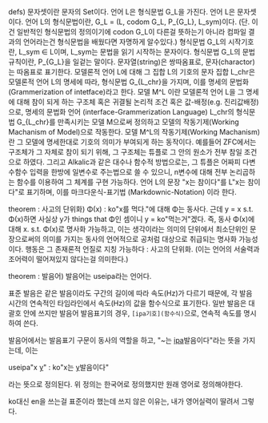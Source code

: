 defs)
문자셋이란 문자의 Set이다.
언어 L은 형식문법 G_L을 가진다.
언어 L은 문자셋이다.
언어 L의 형식문법이란, G_L = (L, codom G_L, P_{G_L}, L_sym)이다. (단. 이건 일반적인 형식문법의 정의이기에 codon G_L이 다른걸 뜻하는기 아니라 컴파일 결과의 언어라는건 형식문법을 배웠다면 자명하게 알수있다.)
형식문법 G_L의 시작기호란, L_sym ∈ L이며, L_sym는 문법을 읽기 시작하는 문자이다.
형식문법 G_L의 문법규칙이란, P_{G_L}을 일겉는 말이다.
문자열(string)은 쌍따옴표로, 문자(charactor)는 따옴표로 표기한다.
모델론적 언어 L에 대해 그 집합 L의 기호의 문자 집합 L_chr은 모델론적 언어 L의 명세에 따라, 형식문법 G_{L_chr}을 가지며, 이를 명세의 문법화 (Grammerization of intetface)라고 한다.
모델 M^L 이란 모델론적 언어 L을 그 명세에 대해 참이 되게 하는 구조체 혹은 귀결될 논리적 조건 혹은 값-배정(e.g. 진리값배정)으로, 명세의 문법화 언어 (interface-Grammerization Language) L_chr의 형식문법 G_{L_chr}를 만족시키는 모델 M으로써 정의하고 모델의 작동기제(Working Machanism of Model)으로 작동한다.
모델 M^L의 작동기제(Working Machanism)란 그 모델에 명세한대로 기호의 의미가 부여되게 하는 동작이다. 예를들어 ZFC에서는 구조체가 그 자체로 참이 되기 위해, 그 구조체는 튜플로 그 안의 원소가 전부 참일 조건으로 하였다. 그리고 Alkalic과 같은 대수나 함수적 방법으로는, 그 튜플은 어짜피 다변수함수 입력을 한방에 일변수로 주는법으로 쓸 수 있으니, n변수에 대해 전부 논리곱하는 함수를 이용하여 그 체계를 구현 가능하다.
언어 L의 문장 "x는 참이다"를 L"x는 참이다"로 표기하며, 이를 마크다운식-표기법 (Markdownic-Notation) 이라 한다.

theorem : 사고의 단위화)
Φ(x) : ko"x를 먹다."에 대해 Φ는 동사다. 근데 y = x s.t. Φ(x)하면 사실상 y가 things that Φ인 셈이니 y = ko"먹는거"겠다.
즉, 동사 Φ(x)에 대해 x. s.t. Φ(x)로 명사화 가능하고, 이는 생각이라는 의미의 단위에서 최소단위인 문장으로써의 의미를 가지는 동사의 언어적으로 공처럼 대상으로 취급되는 명사화 가능성이다.
행동은 그 존재론적 언질로 지칭 가능하다 : 사고의 단위화. (이는 언어의 서술력과 조어력이 떨어져있지 않다는걸 의미한다.)

theorem : 발음어)
발음어는 useipa라는 언어다.

표준 발음은 같은 발음이라도 구간의 길이에 따라 속도(Hz)가 다르기 때문에, 각 발음 시간의 연속적인 타임라인에서 속도(Hz)의 값을 함수식으로 표기한다.
일반 발음은 대괄호 안에 쓰지만 발음어 발음표기의 경우, `[ipa기호](함수식)`으로, 연속적 속도를 명시하여 쓴다.

발음어에서는 발음표기 구문이 동사의 역할을 하고, "~는 [ipa](함수식)발음이다"라는 뜻을 가지는데, 이는

useipa"x [y](z)" : ko"x는 [y](z)발음이다"

라는 뜻으로 정의된다. 위 정의는 한국어로 정의했지만 원래 영어로 정의해야한다.

ko대신 en을 쓰는걸 표준이라 했는데 쓰지 않은 이유는, 내가 영어실력이 딸려서 그렇다.